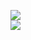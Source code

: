 [![](https://img.shields.io/badge/Made%20With-Github%20Spray-lightgrey.svg?style=for-the-badge&logo=github)](https://github.com/Annihil/github-spray#5832)  
[![](https://i.imgur.com/2DrTn0Z.gif)](https://github.com/Annihil/github-spray)